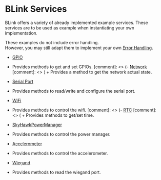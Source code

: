 BLink Services
==============

BLink offers a variety of already implemented example services.
These services are to be used as example when instantiating your own implementation.

These examples do not include error handling. <br>
However, you may still adapt them to implement your own [Error Handling](errorHandling.md).<br>


- [GPIO](gPIOService.md)
 + Provides methods to get and set GPIOs.
[comment]: <> (- [Network](networkService.md)
[comment]: <> ( + Provides a method to get the network actual state.
- [Serial Port](serialPortService.md)
 + Provides methods to read/write and configure the serial port.
- [WiFi](wiFiService.md)
 + Provides methods to control the wifi.
[comment]: <> (- [RTC](rTCService.md)
[comment]: <> ( + Provides methods to get/set time.
- [SkyHawkPowerManager](skyHawkPmgrService.md)
 + Provides methods to control the power manager.
- [Accelerometer](accelerometerService.md)
 + Provides methods to control the accelerometer.
- [Wiegand](wiegandService.md)
 + Provides methods to read the wiegand port.
